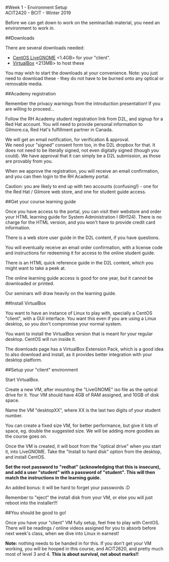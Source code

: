 #Week 1 - Environment Setup  
ACIT2420 - BCIT - Winter 2019

Before we can get down to work on the seminar/lab material, you need an environment to work in.

##Downloads

There are several downloads needed:

- [CentOS LiveGNOME](http://mirror.its.sfu.ca/mirror/CentOS/7.6.1810/isos/x86_64/CentOS-7-x86_64-LiveGNOME-1810.iso) 
    <1.4GB> for your "client".
- [VirtualBox](https://www.virtualbox.org/wiki/Downloads) <213MB> to host these

You may wish to start the downloads at your convenience. 
Note: you just need to download these - they do not have to be burned onto any optical or removable media.

##Academy registration

Remember the privacy warnings from the introduction presentation!
If you are willing to proceed...

Follow the RH Academy student registration link from D2L, and signup for a Red Hat
account. You will need to provide personal information to Gilmore.ca,
Red Hat's fulfillment partner in Canada.

We will get an email notification, for verification & approval.  
We need your "signed" consent form too, in the D2L dropbox for that.
It does not need to be literally signed, not even digitally signed
(though you could). We have approval that it can simply be a D2L submission,
as those are provably from you.

When we approve the registration, you will receive an email confirmation,
and you can then login to the RH Academy portal.

Caution: you are likely to end up with two accounts (confusing!) - one for the Red Hat / Gilmore
web store, and one for student guide access.

##Get your course learning guide

Once you have access to the portal, you can visit their webstore
and order your HTML learning guide for System Administration I (RH124).
There is no charge for the HTML version, and you won't have to provide credit card information.

There is a web store user guide in the D2L content, if you have questions.

You will eventually receive an email order confirmation, with a license code and instructions 
for redeeming it for access to the online student guide.

There is an HTML quick reference guide in the D2L content, which you might
want to take a peek at.

The online learning guide access is good for one year, but it cannot be downloaded
or printed.

Our seminars will draw heavily on the learning guide.

##Install VirtualBox

You want to have an instance of Linux to play with, specially a CentOS "client",
with a GUI interface. You want this even if you are using a Linux desktop,
so you don't compromise your normal system.

You want to install the VirtualBox version that is meant for your regular
desktop. CentOS will run inside it.

The downloads page has a VirtualBox Extension Pack, which is a good idea to also 
download and install, as it provides better integration with your desktop
platform.

##Setup your "client" environment

Start VirtualBox.

Create a new VM, after mounting the "LiveGNOME" iso file as the optical drive
for it. Your VM should have 4GB of RAM assigned, and 10GB of disk space.

Name the VM "desktopXX", where XX is the last two digits of your student number.

You can create a fixed size VM, for better performance, but give it lots of
space, eg. double the suggested size. We will be adding more goodies as the course
goes on.

Once the VM is created, it will boot from the "optical drive" when you start it, into
LiveGNOME. Take the "Install to hard disk" option from the desktop,
and install CentOS.

**Set the root password to "redhat" (acknowledging that this is insecure),
and add a user "student" with a password of "student".
This will then match the instructions in the learning guide.**

An added bonus: it will be hard to forget your passwords :D

Remember to "eject" the install disk from your VM, or else
you will just reboot into the installer!!!

##You should be good to go!

Once you have your "client" VM fully setup, feel free to play with CentOS.
There will be readings / online videos assigned for you to absorb
before next week's class, when we dive into Linux in earnest!

**Note:** nothing needs to be handed in for this.
If you don't get your VM working, you will be hooped in this course,
and ACIT2620, and pretty much most of level 3 and 4.
**This is about survival, not about marks!!**

